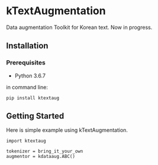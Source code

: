 # kTextAugmentation


Data augmentation Toolkit for Korean text. Now in progress.



## Installation

### Prerequisites

* Python 3.6.7

in command line:

```
pip install ktextaug
```



## Getting Started

Here is simple example using kTextAugmentation. 

```
import ktextaug

tokenizer = bring_it_your_own
augmentor = kdataaug.ABC()
```



